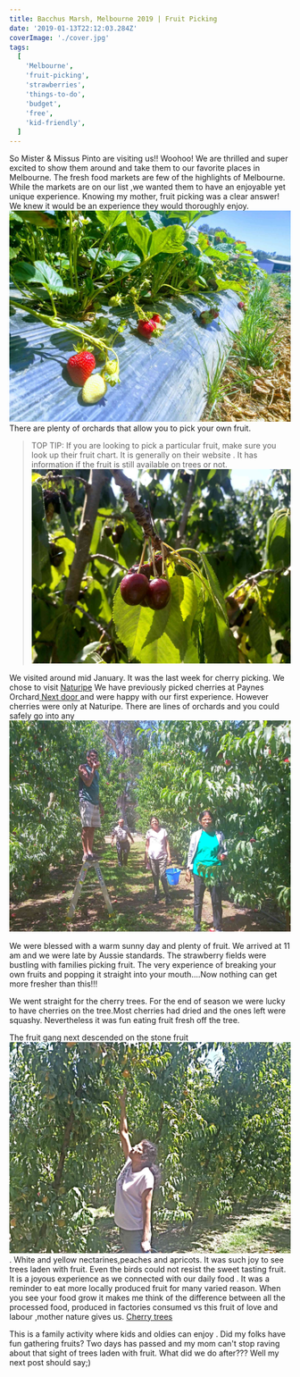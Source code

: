 ```yaml
---
title: Bacchus Marsh, Melbourne 2019 | Fruit Picking
date: '2019-01-13T22:12:03.284Z'
coverImage: './cover.jpg'
tags:
  [
    'Melbourne',
    'fruit-picking',
    'strawberries',
    'things-to-do',
    'budget',
    'free',
    'kid-friendly',
  ]
---
```


So Mister & Missus Pinto are visiting us!! Woohoo! We are thrilled and super excited to show them around and take them to our favorite places in Melbourne. The fresh food markets are few of the highlights of Melbourne. While the markets are on our list ,we wanted them to have an enjoyable yet unique experience. Knowing my mother, fruit picking was a clear answer! We knew it would be an experience they would thoroughly enjoy.
![Strawberry fields](./strawberry-fields.jpg)
There are plenty of orchards that allow you to pick your own fruit.

> TOP TIP: If you are looking to pick a particular fruit, make sure you look up their fruit chart. It is generally on their website . It has information if the fruit is still available on trees or not.
> ![Cherry cherry](./cherries.jpg)

We visited around mid January. It was the last week for cherry picking. We chose to visit [Naturipe](https://www.naturipe.com.au/ 'Naturipe Bacchus Marsh')
We have previously picked cherries at Paynes Orchard[ Next door ](https://www.paynesorchards.com.au/ 'Paynes Orchard') and were happy with our first experience. However cherries were only at Naturipe.
There are lines of orchards and you could safely go into any
![Fruit picking](./fruit-gang.jpg)

We were blessed with a warm sunny day and plenty of fruit. We arrived at 11 am and we were late by Aussie standards. The strawberry fields were bustling with families picking fruit. The very experience of breaking your own fruits and popping it straight into your mouth....Now nothing can get more fresher than this!!!

We went straight for the cherry trees. For the end of season we were lucky to have cherries on the tree.Most cherries had dried and the ones left were squashy. Nevertheless it was fun eating fruit fresh off the tree.

The fruit gang next descended on the stone fruit ![apricots](./apricot.jpg). White and yellow nectarines,peaches and apricots. It was such joy to see trees laden with fruit. Even the birds could not resist the sweet tasting fruit.
It is a joyous experience as we connected with our daily food . It was a reminder to eat more locally produced fruit for many varied reason. When you see your food grow it makes me think of the difference between all the processed food, produced in factories consumed vs this fruit of love and labour ,mother nature gives us.
[Cherry trees](./cherry-picking.jpg)

This is a family activity where kids and oldies can enjoy .
Did my folks have fun gathering fruits? Two days has passed and my mom can't stop raving about that sight of trees laden with fruit.
What did we do after??? Well my next post should say;)
